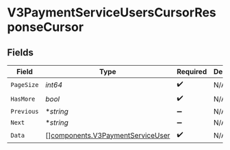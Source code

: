 # V3PaymentServiceUsersCursorResponseCursor


## Fields

| Field                                                                                | Type                                                                                 | Required                                                                             | Description                                                                          | Example                                                                              |
| ------------------------------------------------------------------------------------ | ------------------------------------------------------------------------------------ | ------------------------------------------------------------------------------------ | ------------------------------------------------------------------------------------ | ------------------------------------------------------------------------------------ |
| `PageSize`                                                                           | *int64*                                                                              | :heavy_check_mark:                                                                   | N/A                                                                                  | 15                                                                                   |
| `HasMore`                                                                            | *bool*                                                                               | :heavy_check_mark:                                                                   | N/A                                                                                  | false                                                                                |
| `Previous`                                                                           | **string*                                                                            | :heavy_minus_sign:                                                                   | N/A                                                                                  | YXVsdCBhbmQgYSBtYXhpbXVtIG1heF9yZXN1bHRzLol=                                         |
| `Next`                                                                               | **string*                                                                            | :heavy_minus_sign:                                                                   | N/A                                                                                  | YXVsdCBhbmQgYSBtYXhpbXVtIG1heF9yZXN1bHRzLol=                                         |
| `Data`                                                                               | [][components.V3PaymentServiceUser](../../models/components/v3paymentserviceuser.md) | :heavy_check_mark:                                                                   | N/A                                                                                  |                                                                                      |